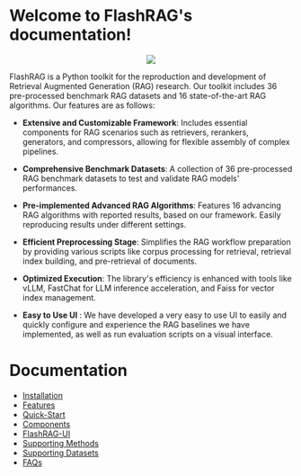 # Welcome to FlashRAG's documentation!

<p align="center">
<img src="../asset/framework.jpg">
</p>


FlashRAG is a Python toolkit for the reproduction and development of Retrieval Augmented Generation (RAG) research. Our toolkit includes 36 pre-processed benchmark RAG datasets and 16 state-of-the-art RAG algorithms. Our features are as follows:

- **Extensive and Customizable Framework**: Includes essential components for RAG scenarios such as retrievers, rerankers, generators, and compressors, allowing for flexible assembly of complex pipelines.

- **Comprehensive Benchmark Datasets**: A collection of 36 pre-processed RAG benchmark datasets to test and validate RAG models' performances.

- **Pre-implemented Advanced RAG Algorithms**: Features 16 advancing RAG algorithms with reported results, based on our framework. Easily reproducing results under different settings.

- **Efficient Preprocessing Stage**: Simplifies the RAG workflow preparation by providing various scripts like corpus processing for retrieval, retrieval index building, and pre-retrieval of documents.

- **Optimized Execution**: The library's efficiency is enhanced with tools like vLLM, FastChat for LLM inference acceleration, and Faiss for vector index management.

- **Easy to Use UI** : We have developed a very easy to use UI to easily and quickly configure and experience the RAG baselines we have implemented, as well as run evaluation scripts on a visual interface.


# Documentation

- [Installation](docs/installation.md)
- [Features](docs/features.md)
- [Quick-Start](docs/quick-start.md)
- [Components](docs/components.md)
- [FlashRAG-UI](docs/flashrag-ui.md)
- [Supporting Methods](docs/supporting-methods.md)
- [Supporting Datasets](docs/supporting-datasets.md)
- [FAQs](docs/faqs.md)
